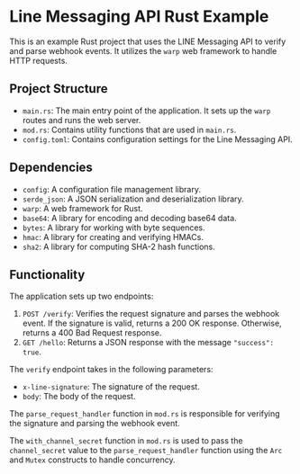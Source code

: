 # Line Messaging API Rust Example

This is an example Rust project that uses the LINE Messaging API to verify and parse webhook events. It utilizes the `warp` web framework to handle HTTP requests.

## Project Structure

- `main.rs`: The main entry point of the application. It sets up the `warp` routes and runs the web server.
- `mod.rs`: Contains utility functions that are used in `main.rs`.
- `config.toml`: Contains configuration settings for the Line Messaging API.

## Dependencies

- `config`: A configuration file management library.
- `serde_json`: A JSON serialization and deserialization library.
- `warp`: A web framework for Rust.
- `base64`: A library for encoding and decoding base64 data.
- `bytes`: A library for working with byte sequences.
- `hmac`: A library for creating and verifying HMACs.
- `sha2`: A library for computing SHA-2 hash functions.

## Functionality

The application sets up two endpoints:

1. `POST /verify`: Verifies the request signature and parses the webhook event. If the signature is valid, returns a 200 OK response. Otherwise, returns a 400 Bad Request response.
2. `GET /hello`: Returns a JSON response with the message `"success": true`.

The `verify` endpoint takes in the following parameters:

- `x-line-signature`: The signature of the request.
- `body`: The body of the request.

The `parse_request_handler` function in `mod.rs` is responsible for verifying the signature and parsing the webhook event.

The `with_channel_secret` function in `mod.rs` is used to pass the `channel_secret` value to the `parse_request_handler` function using the `Arc` and `Mutex` constructs to handle concurrency.
